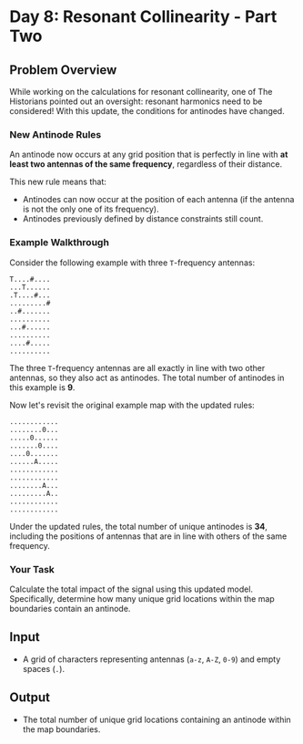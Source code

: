 # Day 8: Resonant Collinearity - Part Two

## Problem Overview

While working on the calculations for resonant collinearity, one of The Historians pointed out an oversight: resonant harmonics need to be considered! With this update, the conditions for antinodes have changed.

### New Antinode Rules

An antinode now occurs at any grid position that is perfectly in line with **at least two antennas of the same frequency**, regardless of their distance. 

This new rule means that:

- Antinodes can now occur at the position of each antenna (if the antenna is not the only one of its frequency).
- Antinodes previously defined by distance constraints still count.

### Example Walkthrough

Consider the following example with three `T`-frequency antennas:

```
T....#....
...T......
.T....#...
.........#
..#.......
..........
...#......
..........
....#.....
..........
```

The three `T`-frequency antennas are all exactly in line with two other antennas, so they also act as antinodes. The total number of antinodes in this example is **9**.

Now let's revisit the original example map with the updated rules:

```
............
........0...
.....0......
.......0....
....0.......
......A.....
............
............
........A...
.........A..
............
............
```

Under the updated rules, the total number of unique antinodes is **34**, including the positions of antennas that are in line with others of the same frequency.

### Your Task

Calculate the total impact of the signal using this updated model. Specifically, determine how many unique grid locations within the map boundaries contain an antinode.

## Input

- A grid of characters representing antennas (`a-z`, `A-Z`, `0-9`) and empty spaces (`.`).

## Output

- The total number of unique grid locations containing an antinode within the map boundaries.
